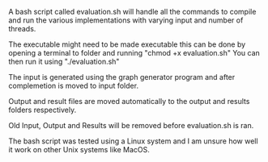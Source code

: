 A bash script called evaluation.sh will handle all the commands to compile and run the various implementations with varying input and number of threads.

The executable might need to be made executable this can be done by opening a terminal to folder and running "chmod +x evaluation.sh"
You can then run it using "./evaluation.sh"

The input is generated using the graph generator program and after complemetion is moved to input folder.

Output and result files are moved automatically to the output and results folders respectively.

Old Input, Output and Results will be removed before evaluation.sh is ran.

The bash script was tested using a Linux system and I am unsure how well it work on other Unix systems like MacOS.
